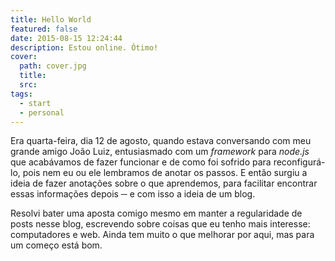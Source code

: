 ```yaml
---
title: Hello World
featured: false
date: 2015-08-15 12:24:44
description: Estou online. Ótimo!
cover:
  path: cover.jpg
  title:
  src:
tags:
  - start
  - personal
---
```

Era quarta-feira, dia 12 de agosto, quando estava conversando com meu grande amigo João Luiz, entusiasmado com um *framework* para *node.js* que acabávamos de fazer funcionar e de como foi sofrido para reconfigurá-lo, pois nem eu ou ele lembramos de anotar os passos. E então surgiu a ideia de fazer anotações sobre o que aprendemos, para facilitar encontrar essas informações depois ─ e com isso a ideia de um blog.

Resolvi bater uma aposta comigo mesmo em manter a regularidade de posts nesse blog, escrevendo sobre coisas que eu tenho mais interesse: computadores e web. Ainda tem muito o que melhorar por aqui, mas para um começo está bom.
